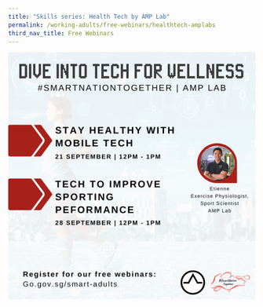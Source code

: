 ```yaml
---
title: "Skills series: Health Tech by AMP Lab"
permalink: /working-adults/free-webinars/healthtech-amplabs
third_nav_title: Free Webinars
---
```

![Alt text for image on Isomer site](/images/AM%20Labs%20Overall.png)

